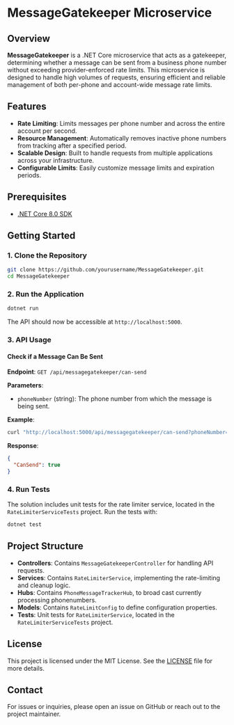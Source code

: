 # MessageGatekeeper Microservice

## Overview

**MessageGatekeeper** is a .NET Core microservice that acts as a gatekeeper, determining whether a message can be sent from a business phone number without exceeding provider-enforced rate limits. This microservice is designed to handle high volumes of requests, ensuring efficient and reliable management of both per-phone and account-wide message rate limits.

## Features

- **Rate Limiting**: Limits messages per phone number and across the entire account per second.
- **Resource Management**: Automatically removes inactive phone numbers from tracking after a specified period.
- **Scalable Design**: Built to handle requests from multiple applications across your infrastructure.
- **Configurable Limits**: Easily customize message limits and expiration periods.

## Prerequisites

- [.NET Core 8.0 SDK](https://dotnet.microsoft.com/download)

## Getting Started

### 1. Clone the Repository

```bash
git clone https://github.com/yourusername/MessageGatekeeper.git
cd MessageGatekeeper
```


### 2. Run the Application

```bash
dotnet run
```

The API should now be accessible at `http://localhost:5000`.

### 3. API Usage

#### Check if a Message Can Be Sent

**Endpoint**: `GET /api/messagegatekeeper/can-send`

**Parameters**: 
- `phoneNumber` (string): The phone number from which the message is being sent.

**Example**:
```bash
curl "http://localhost:5000/api/messagegatekeeper/can-send?phoneNumber=12345"
```

**Response**:
```json
{
  "CanSend": true
}
```

### 4. Run Tests

The solution includes unit tests for the rate limiter service, located in the `RateLimiterServiceTests` project. Run the tests with:

```bash
dotnet test
```

## Project Structure

- **Controllers**: Contains `MessageGatekeeperController` for handling API requests.
- **Services**: Contains `RateLimiterService`, implementing the rate-limiting and cleanup logic.
- **Hubs**: Contains `PhoneMessageTrackerHub`, to broad cast currently processing phonenumbers.
- **Models**: Contains `RateLimitConfig` to define configuration properties.
- **Tests**: Unit tests for `RateLimiterService`, located in the `RateLimiterServiceTests` project.

## License

This project is licensed under the MIT License. See the [LICENSE](LICENSE) file for more details.

## Contact

For issues or inquiries, please open an issue on GitHub or reach out to the project maintainer.
